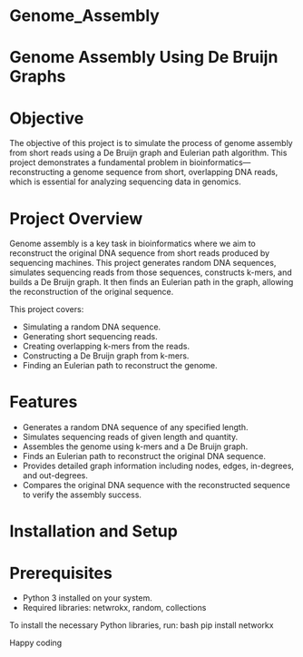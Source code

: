# Genome_Assembly

# Genome Assembly Using De Bruijn Graphs

# Objective
The objective of this project is to simulate the process of genome assembly from short reads using a De Bruijn graph and Eulerian path algorithm. This project demonstrates a fundamental problem in bioinformatics—reconstructing a genome sequence from short, overlapping DNA reads, which is essential for analyzing sequencing data in genomics.

# Project Overview
Genome assembly is a key task in bioinformatics where we aim to reconstruct the original DNA sequence from short reads produced by sequencing machines. This project generates random DNA sequences, simulates sequencing reads from those sequences, constructs k-mers, and builds a De Bruijn graph. It then finds an Eulerian path in the graph, allowing the reconstruction of the original sequence.

This project covers:
- Simulating a random DNA sequence.
- Generating short sequencing reads.
- Creating overlapping k-mers from the reads.
- Constructing a De Bruijn graph from k-mers.
- Finding an Eulerian path to reconstruct the genome.

# Features
- Generates a random DNA sequence of any specified length.
- Simulates sequencing reads of given length and quantity.
- Assembles the genome using k-mers and a De Bruijn graph.
- Finds an Eulerian path to reconstruct the original DNA sequence.
- Provides detailed graph information including nodes, edges, in-degrees, and out-degrees.
- Compares the original DNA sequence with the reconstructed sequence to verify the assembly success.

# Installation and Setup
# Prerequisites
- Python 3 installed on your system.
- Required libraries: netwrokx, random, collections

To install the necessary Python libraries, run:
bash
pip install networkx

Happy coding

